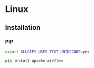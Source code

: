 # Linux

## Installation

### PIP

```sh
export SLUGIFY_USES_TEXT_UNIDECODE=yes​
```

```sh
pip install apache-airflow
```
